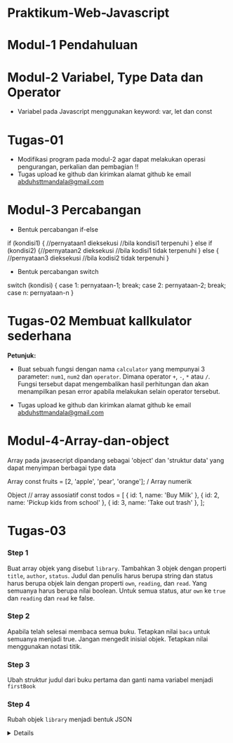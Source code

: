 # Praktikum-Web-Javascript
# Modul-1 Pendahuluan
# Modul-2 Variabel, Type Data dan Operator 

- Variabel pada Javascript menggunakan keyword: var, let dan const

# Tugas-01

- Modifikasi program pada modul-2 agar dapat melakukan operasi pengurangan, perkalian dan pembagian !!
- Tugas upload ke github dan kirimkan alamat github ke email abduhsttmandala@gmail.com

# Modul-3 Percabangan

- Bentuk percabangan if-else

if (kondisi1)
{
    //pernyataan1 dieksekusi
    //bila kondisi1 terpenuhi
}
else if (kondisi2)
{//pernyataan2 dieksekusi
    //bila kodisi1 tidak terpenuhi
}
else
{
    //pernyataan3 dieksekusi
    //bila kodisi2 tidak terpenuhi
}

- Bentuk percabangan switch

switch (kondisi)
{
    case 1:
        pernyataan-1;
        break;
    case 2:
        pernyataan-2;
        break;
    case n:
        pernyataan-n
}

# Tugas-02 Membuat kallkulator sederhana

**Petunjuk:**

- Buat sebuah fungsi dengan nama `calculator` yang mempunyai 3 parameter: `num1`, `num2` dan    `operator`. Dimana operator `+`, `-`, `*` atau `/`. Fungsi tersebut dapat mengembalikan hasil   perhitungan dan akan menampilkan pesan error apabila melakukan selain operator tersebut.

- Tugas upload ke github dan kirimkan alamat github ke email abduhsttmandala@gmail.com

# Modul-4-Array-dan-object

Array pada javasecript dipandang sebagai 'object' dan 'struktur data' yang dapat menyimpan berbagai type data

Array
const fruits = [2, 'apple', 'pear', 'orange']; / Array numerik

Object // array assosiatif
const todos = [
  { id: 1, name: 'Buy Milk' },
  { id: 2, name: 'Pickup kids from school' },
  { id: 3, name: 'Take out trash' },
];

# Tugas-03

### Step 1
Buat array objek yang disebut `library`. Tambahkan 3 objek dengan properti `title`, `author`, `status`. Judul dan penulis harus berupa string dan status harus berupa objek lain dengan properti `own`, `reading`, dan `read`. Yang semuanya harus berupa nilai boolean. Untuk semua status, atur `own` ke `true` dan `reading` dan `read` ke false.

### Step 2
Apabila telah selesai membaca semua buku. Tetapkan nilai `baca` untuk semuanya menjadi true. Jangan mengedit inisial objek. Tetapkan nilai menggunakan notasi titik.

### Step 3
Ubah struktur judul dari buku pertama dan ganti nama variabel menjadi `firstBook`

### Step 4
Rubah objek `library` menjadi bentuk JSON

<details>
    <summery>Click untuk Solusi</summery>

</details>


